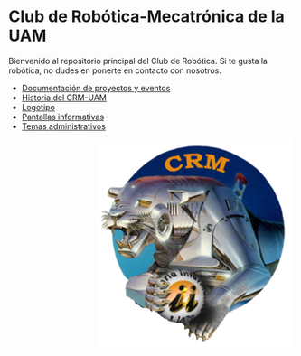 # Club de Robótica-Mecatrónica de la UAM

Bienvenido al repositorio principal del Club de Robótica. Si te gusta la robótica, no dudes en ponerte en contacto con nosotros.  

* [Documentación de proyectos y eventos](documentacion)  
* [Historia del CRM-UAM](historia)  
* [Logotipo](logo)  
* [Pantallas informativas](pantallas)  
* [Temas administrativos](administrativo)  


<img src="logo/logo_crm_transparente_con_sombra.png" width="350" align="right"/>  

